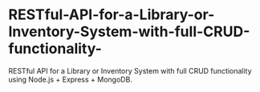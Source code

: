 # RESTful-API-for-a-Library-or-Inventory-System-with-full-CRUD-functionality-
RESTful API for a Library or Inventory System with full CRUD functionality using Node.js + Express + MongoDB.
